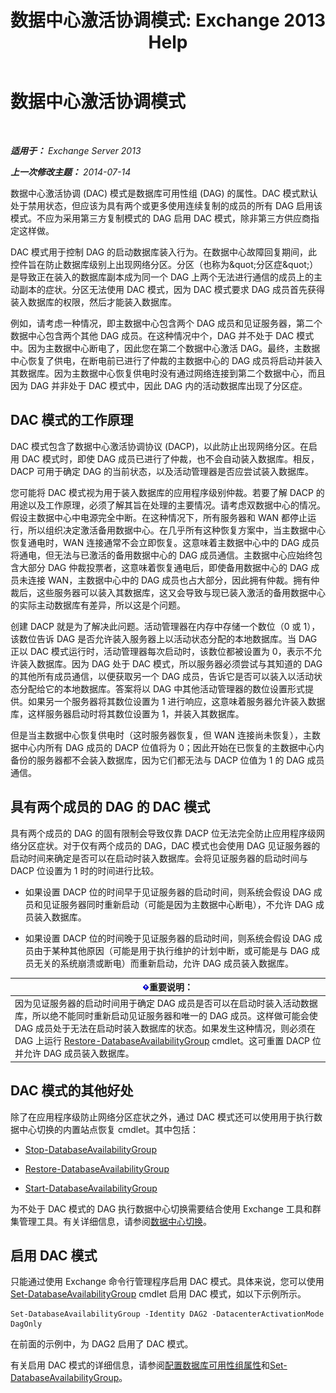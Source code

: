 ﻿---
title: '数据中心激活协调模式: Exchange 2013 Help'
TOCTitle: 数据中心激活协调模式
ms:assetid: 57e4bf22-eeae-42a5-beb3-d68d06489592
ms:mtpsurl: https://technet.microsoft.com/zh-cn/library/Dd979790(v=EXCHG.150)
ms:contentKeyID: 50490634
ms.date: 05/21/2018
mtps_version: v=EXCHG.150
ms.translationtype: MT
---

# 数据中心激活协调模式

 

_**适用于：** Exchange Server 2013_

_**上一次修改主题：** 2014-07-14_

数据中心激活协调 (DAC) 模式是数据库可用性组 (DAG) 的属性。DAC 模式默认处于禁用状态，但应该为具有两个或更多使用连续复制的成员的所有 DAG 启用该模式。不应为采用第三方复制模式的 DAG 启用 DAC 模式，除非第三方供应商指定这样做。

DAC 模式用于控制 DAG 的启动数据库装入行为。在数据中心故障回复期间，此控件旨在防止数据库级别上出现网络分区。分区（也称为\&quot;分区症\&quot;）是导致正在装入的数据库副本成为同一个 DAG 上两个无法进行通信的成员上的主动副本的症状。分区无法使用 DAC 模式，因为 DAC 模式要求 DAG 成员首先获得装入数据库的权限，然后才能装入数据库。

例如，请考虑一种情况，即主数据中心包含两个 DAG 成员和见证服务器，第二个数据中心包含两个其他 DAG 成员。在这种情况中个，DAG 并不处于 DAC 模式中。因为主数据中心断电了，因此您在第二个数据中心激活 DAG。最终，主数据中心恢复了供电，在断电前已进行了仲裁的主数据中心的 DAG 成员将启动并装入其数据库。因为主数据中心恢复供电时没有通过网络连接到第二个数据中心，而且因为 DAG 并非处于 DAC 模式中，因此 DAG 内的活动数据库出现了分区症。

## DAC 模式的工作原理

DAC 模式包含了数据中心激活协调协议 (DACP)，以此防止出现网络分区。在启用 DAC 模式时，即使 DAG 成员已进行了仲裁，也不会自动装入数据库。相反，DACP 可用于确定 DAG 的当前状态，以及活动管理器是否应尝试装入数据库。

您可能将 DAC 模式视为用于装入数据库的应用程序级别仲裁。若要了解 DACP 的用途以及工作原理，必须了解其旨在处理的主要情况。请考虑双数据中心的情况。假设主数据中心中电源完全中断。在这种情况下，所有服务器和 WAN 都停止运行，所以组织决定激活备用数据中心。在几乎所有这种恢复方案中，当主数据中心恢复通电时，WAN 连接通常不会立即恢复。这意味着主数据中心中的 DAG 成员将通电，但无法与已激活的备用数据中心的 DAG 成员通信。主数据中心应始终包含大部分 DAG 仲裁投票者，这意味着恢复通电后，即使备用数据中心的 DAG 成员未连接 WAN，主数据中心中的 DAG 成员也占大部分，因此拥有仲裁。拥有仲裁后，这些服务器可以装入其数据库，这又会导致与现已装入激活的备用数据中心的实际主动数据库有差异，所以这是个问题。

创建 DACP 就是为了解决此问题。活动管理器在内存中存储一个数位（0 或 1），该数位告诉 DAG 是否允许装入服务器上以活动状态分配的本地数据库。当 DAG 正以 DAC 模式运行时，活动管理器每次启动时，该数位都被设置为 0，表示不允许装入数据库。因为 DAG 处于 DAC 模式，所以服务器必须尝试与其知道的 DAG 的其他所有成员通信，以便获取另一个 DAG 成员，告诉它是否可以装入以活动状态分配给它的本地数据库。答案将以 DAG 中其他活动管理器的数位设置形式提供。如果另一个服务器将其数位设置为 1 进行响应，这意味着服务器允许装入数据库，这样服务器启动时将其数位设置为 1，并装入其数据库。

但是当主数据中心恢复供电时（这时服务器恢复，但 WAN 连接尚未恢复），主数据中心内所有 DAG 成员的 DACP 位值将为 0；因此开始在已恢复的主数据中心内备份的服务器都不会装入数据库，因为它们都无法与 DACP 位值为 1 的 DAG 成员通信。

## 具有两个成员的 DAG 的 DAC 模式

具有两个成员的 DAG 的固有限制会导致仅靠 DACP 位无法完全防止应用程序级网络分区症状。对于仅有两个成员的 DAG，DAC 模式也会使用 DAG 见证服务器的启动时间来确定是否可以在启动时装入数据库。会将见证服务器的启动时间与 DACP 位设置为 1 时的时间进行比较。

  - 如果设置 DACP 位的时间早于见证服务器的启动时间，则系统会假设 DAG 成员和见证服务器同时重新启动（可能是因为主数据中心断电），不允许 DAG 成员装入数据库。

  - 如果设置 DACP 位的时间晚于见证服务器的启动时间，则系统会假设 DAG 成员由于某种其他原因（可能是用于执行维护的计划中断，或可能是与 DAG 成员无关的系统崩溃或断电）而重新启动，允许 DAG 成员装入数据库。

<table>
<thead>
<tr class="header">
<th><img src="images/Bb124558.important(EXCHG.150).gif" title="重要说明" alt="重要说明" />重要说明：</th>
</tr>
</thead>
<tbody>
<tr class="odd">
<td>因为见证服务器的启动时间用于确定 DAG 成员是否可以在启动时装入活动数据库，所以绝不能同时重新启动见证服务器和唯一的 DAG 成员。这样做可能会使 DAG 成员处于无法在启动时装入数据库的状态。如果发生这种情况，则必须在 DAG 上运行 <a href="https://technet.microsoft.com/zh-cn/library/dd351169(v=exchg.150)">Restore-DatabaseAvailabilityGroup</a> cmdlet。这可重置 DACP 位并允许 DAG 成员装入数据库。</td>
</tr>
</tbody>
</table>


## DAC 模式的其他好处

除了在应用程序级防止网络分区症状之外，通过 DAC 模式还可以使用用于执行数据中心切换的内置站点恢复 cmdlet。其中包括：

  - [Stop-DatabaseAvailabilityGroup](https://technet.microsoft.com/zh-cn/library/dd335133\(v=exchg.150\))

  - [Restore-DatabaseAvailabilityGroup](https://technet.microsoft.com/zh-cn/library/dd351169\(v=exchg.150\))

  - [Start-DatabaseAvailabilityGroup](https://technet.microsoft.com/zh-cn/library/dd335076\(v=exchg.150\))

为不处于 DAC 模式的 DAG 执行数据中心切换需要结合使用 Exchange 工具和群集管理工具。有关详细信息，请参阅[数据中心切换](datacenter-switchovers-exchange-2013-help.md)。

## 启用 DAC 模式

只能通过使用 Exchange 命令行管理程序启用 DAC 模式。具体来说，您可以使用 [Set-DatabaseAvailabilityGroup](https://technet.microsoft.com/zh-cn/library/dd297934\(v=exchg.150\)) cmdlet 启用 DAC 模式，如以下示例所示。

    Set-DatabaseAvailabilityGroup -Identity DAG2 -DatacenterActivationMode DagOnly

在前面的示例中，为 DAG2 启用了 DAC 模式。

有关启用 DAC 模式的详细信息，请参阅[配置数据库可用性组属性](configure-database-availability-group-properties-exchange-2013-help.md)和[Set-DatabaseAvailabilityGroup](https://technet.microsoft.com/zh-cn/library/dd297934\(v=exchg.150\))。

